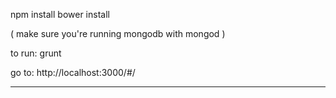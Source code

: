 npm install
bower install

( make sure you're running mongodb with mongod )

to run: grunt

go to: http://localhost:3000/#/


------


